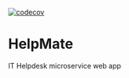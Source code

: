 [![codecov](https://codecov.io/gh/sgorski00/HelpMate/graph/badge.svg?token=0D8GWT7VOE)](https://codecov.io/gh/sgorski00/HelpMate)

# HelpMate
IT Helpdesk microservice web app
